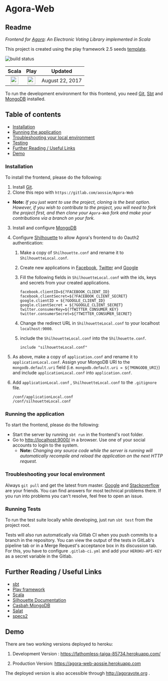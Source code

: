 # Agora-Web

## Readme

_Frontend for [Agora](https://gitlab.com/aossie/Agora/): An Electronic Voting Library implemented in Scala_


This project is created using the play framework 2.5 seeds [template](https://github.com/playframework/play-scala-seed.g8).


![build status](https://gitlab.com/aossie/Agora-Web/badges/master/build.svg)

| Scala | Play | Updated
| :-: | :-: | :-:
| <img src="https://raw.githubusercontent.com/OlegIlyenko/scala-icon/master/scala-icon.png " width="25"> | <img src="https://raw.githubusercontent.com/OlegIlyenko/scala-icon/master/play-icon.png " width="25"> | August 22, 2017

To run the development environment for this frontend, you need [Git](https://git-scm.com/), [Sbt](http://www.scala-sbt.org/) and [MongoDB](https://www.mongodb.com/) installed.

## Table of contents

- [Installation](#installation)
- [Running the application](#running-the-application)
- [Troubleshooting your local environment](#troubleshooting-your-local-environment)
- [Testing](#testing)
- [Further Reading / Useful Links](#further-reading--useful-links)
- [Demo](#demo)


### Installation

To install the frontend, please do the following:

1. Install [Git](https://git-scm.com/book/en/v2/Getting-Started-Installing-Git).
2. Clone this repo with `https://gitlab.com/aossie/Agora-Web`
  - **Note:** *If you just want to use the project, cloning is the best option. However, if you wish to contribute to the project, you will need to fork the project first, and then clone your `Agora-Web` fork and make your contributions via a branch on your fork.*
3. Install and configure [MongoDB](https://www.mongodb.com/)
4. Configure [Shilhouette](https://www.silhouette.rocks/) to allow Agora's frontend to do Oauth2 authentication:
    1. Make a copy of `Shilhouette.conf` and rename it to `ShilhouetteLocal.conf`.
    2. Create new applications in [Facebook](https://developers.facebook.com/), [Twitter](https://dev.twitter.com/) and [Google](https://console.cloud.google.com/)
    3. Fill the following fields in `ShilhouetteLocal.conf` with the ids, keys and secrets from your created applications.

        ```
        facebook.clientID=${?FACEBOOK_CLIENT_ID}
        facebook.clientSecret=${?FACEBOOK_CLIENT_SECRET}
        google.clientID = ${?GOOGLE_CLIENT_ID}
        google.clientSecret = ${?GOOGLE_CLIENT_SECRET}
        twitter.consumerKey=${?TWITTER_CONSUMER_KEY}
        twitter.consumerSecret=${?TWITTER_CONSUMER_SECRET}
        ```
    4. Change the redirect URL in `ShilhouetteLocal.conf` to your localhost `localhost:9000`.
    5. include the `ShilhouetteLocal.conf` into the `Shilhouette.conf`.

        ```
        include "silhouetteLocal.conf"
        ```
5. As above, make a copy of `application.conf` and rename it to `applicationLocal.conf`. Assign your MongoDB URI to the `mongodb.default.uri` field (i.e. `mongodb.default.uri = ${?MONGODB_URI}`) and include `applicationLocal.conf` into `application.conf`.

6. Add `applicationLocal.conf` , `ShilhouetteLocal.conf` to the `.gitignore` file.

    ```
    /conf/applicationLocal.conf
    /conf/silhouetteLocal.conf
    ```

### Running the application

To start the frontend, please do the following:

- Start the server by running `sbt run` in the frontend's root folder.
- Go to [http://localhost:9000/](http://localhost:9000/) in a browser. Use one of your social accounts to login to the system.
    - **Note:** *Changing any source code while the server is running will automatically recompile and reload the application on the next HTTP request.*

### Troubleshooting your local environment

Always `git pull` and get the latest from master. [Google](https://www.google.com) and [Stackoverflow](https://stackoverflow.com/) are your friends. You can find answers for most technical problems there. If you run into problems you can't resolve, feel free to open an issue.

### Running Tests

To run the test suite locally while developing, just run `sbt test` from the project root.

Tests will also run automatically via Gitlab CI when you push commits to a branch in the repository. You can view the output of the tests in GitLab's pipeline tab or in a Merge Request's acceptance box in its discussion tab. For this, you have to configure `.gitlab-ci.yml` and add your `HEROKU-API-KEY` as a secret variable in the Gitlab.


## Further Reading / Useful Links

* [sbt](http://www.scala-sbt.org/)
* [Play framework](https://www.playframework.com/)
* [Scala](https://www.scala-lang.org/)
* [Silhouette Documentation](https://www.silhouette.rocks/docs)
* [Casbah MongoDB](https://mongodb.github.io/casbah/)
* [Salat](https://github.com/salat/salat)
* [specs2](https://github.com/etorreborre/specs2)


## Demo

There are two working versions deployed to heroku:

1. Development Version :
https://fathomless-taiga-85734.herokuapp.com/

2. Production Version:
https://agora-web-aossie.herokuapp.com

The deployed version is also accessible through http://agoravote.org .


